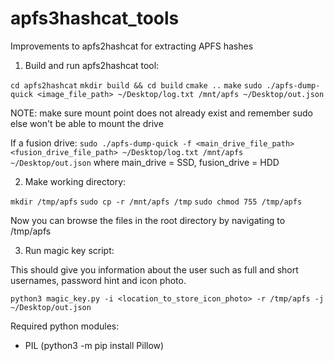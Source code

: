 # apfs3hashcat_tools
Improvements to apfs2hashcat for extracting APFS hashes


1. Build and run apfs2hashcat tool:

`cd apfs2hashcat`
`mkdir build && cd build`
`cmake ..`
`make`
`sudo ./apfs-dump-quick <image_file_path> ~/Desktop/log.txt /mnt/apfs ~/Desktop/out.json`

NOTE: make sure mount point does not already exist and remember sudo else won't be able to mount the drive

If a fusion drive:
`sudo ./apfs-dump-quick -f <main_drive_file_path> <fusion_drive_file_path> ~/Desktop/log.txt /mnt/apfs ~/Desktop/out.json`
where main_drive = SSD, fusion_drive = HDD


2. Make working directory:

`mkdir /tmp/apfs`
`sudo cp -r /mnt/apfs /tmp`
`sudo chmod 755 /tmp/apfs`

Now you can browse the files in the root directory by navigating to /tmp/apfs


3. Run magic key script:

This should give you information about the user such as full and short usernames, password hint and icon photo.

`python3 magic_key.py -i <location_to_store_icon_photo> -r /tmp/apfs -j ~/Desktop/out.json`

Required python modules:
- PIL (python3 -m pip install Pillow)
